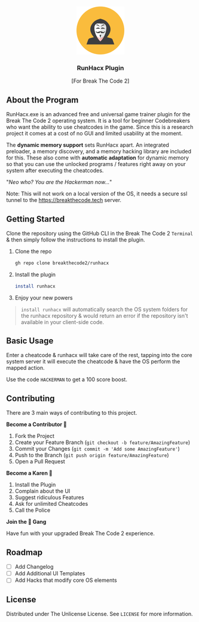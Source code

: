 <br>
<div align="center">
  <a href="https://breakthecode.tech" target="_blank">
   <img src="runhacx.png" alt="Logo" width="128" height="128">
  </a>
  <h3 align="center">RunHacx Plugin</h3>
  <p align="center">[For Break The Code 2]</p>
</div>

## About the Program

RunHacx.exe is an advanced free and universal game trainer plugin for the Break The Code 2 operating system. It is a tool for beginner Codebreakers who want the ability to use cheatcodes in the game. Since this is a research project it comes at a cost of no GUI and limited usability at the moment.

The **dynamic memory support** sets RunHacx apart. An integrated preloader, a memory discovery, and a memory hacking library are included for this. These also come with **automatic adaptation** for dynamic memory so that you can
use the unlocked programs / features right away on your system after executing the cheatcodes.

"_Neo who? You are the Hackerman now..._"

Note: This will not work on a local version of the OS, it needs a secure ssl tunnel to the https://breakthecode.tech server. 

## Getting Started

Clone the repository using the GitHub CLI in the Break The Code 2 `Terminal` & then simply follow the instructions to install the plugin.

1. Clone the repo
   ```sh
   gh repo clone breakthecode2/runhacx
   ```
2. Install the plugin
   ```sh
   install runhacx
   ```
3. Enjoy your new powers

> `install runhacx` will automatically search the OS system folders for the runhacx repository & would return an error if the repository isn't available in your client-side code.

## Basic Usage

Enter a cheatcode & runhacx will take care of the rest, tapping into the core system server it will execute the cheatcode & have the OS perform the mapped action.

Use the code `HACKERMAN` to get a 100 score boost.

## Contributing

There are 3 main ways of contributing to this project.

**Become a Contributor 🦍**

1. Fork the Project
2. Create your Feature Branch (`git checkout -b feature/AmazingFeature`)
3. Commit your Changes (`git commit -m 'Add some AmazingFeature'`)
4. Push to the Branch (`git push origin feature/AmazingFeature`)
5. Open a Pull Request

**Become a Karen 🤷**

1. Install the Plugin
2. Complain about the UI
3. Suggest ridiculous Features
4. Ask for unlimited Cheatcodes
5. Call the Police

**Join the 💎 Gang**

Have fun with your upgraded Break The Code 2 experience.

## Roadmap

- [ ] Add Changelog
- [ ] Add Additional UI Templates
- [ ] Add Hacks that modify core OS elements

## License

Distributed under The Unlicense License. See `LICENSE` for more information.
<br>